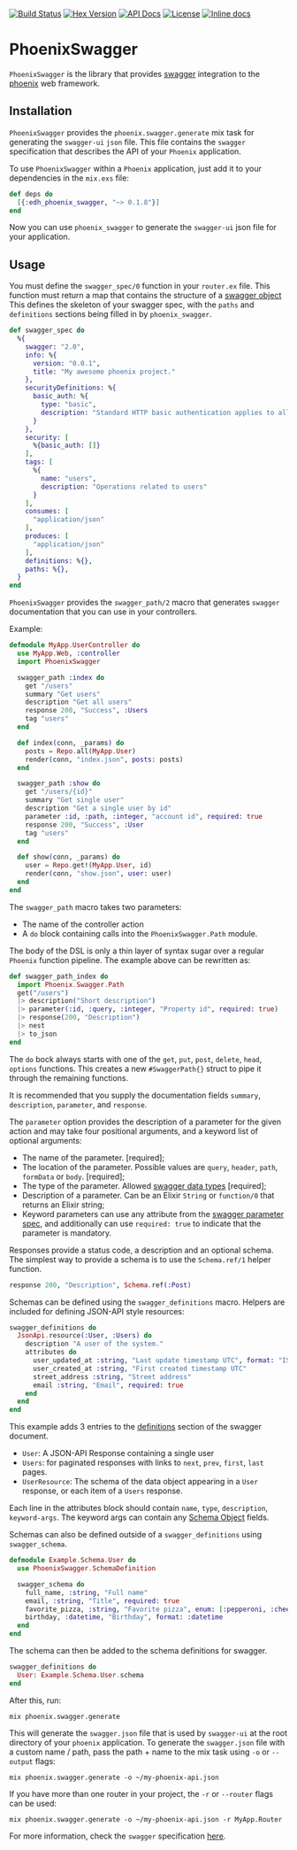[![Build Status](https://travis-ci.org/everydayhero/phoenix_swagger.svg?branch=master)](https://travis-ci.org/everydayhero/phoenix_swagger)
[![Hex Version](https://img.shields.io/hexpm/v/edh_phoenix_swagger.svg)](https://hex.pm/packages/edh_phoenix_swagger)
[![API Docs](https://img.shields.io/badge/api-docs-yellow.svg)](https://hexdocs.pm/edh_phoenix_swagger/)
[![License](https://img.shields.io/hexpm/l/edh_phoenix_swagger.svg)](https://github.com/everydayhero/phoenix_swagger/blob/master/LICENSE)
[![Inline docs](http://inch-ci.org/github/everydayhero/phoenix_swagger.svg?branch=master&style=shields)](http://inch-ci.org/github/everydayhero/phoenix_swagger)

# PhoenixSwagger

`PhoenixSwagger` is the library that provides [swagger](http://swagger.io/) integration
to the [phoenix](http://www.phoenixframework.org/) web framework.

## Installation

`PhoenixSwagger` provides the `phoenix.swagger.generate` mix task for generating the `swagger-ui` `json` file. This file contains the `swagger` specification that describes the API of your `Phoenix` application.

To use `PhoenixSwagger` within a `Phoenix` application, just add it to your dependencies in the `mix.exs` file:

```elixir
def deps do
  [{:edh_phoenix_swagger, "~> 0.1.8"}]
end
```

Now you can use `phoenix_swagger` to generate the `swagger-ui` json file for your application.

## Usage

You must define the `swagger_spec/0` function in your `router.ex` file. This function must
return a map that contains the structure of a [swagger object](http://swagger.io/specification/#swaggerObject)
This defines the skeleton of your swagger spec, with the `paths` and `definitions` sections being filled in by `phoenix_swagger`.

```elixir
def swagger_spec do
  %{
    swagger: "2.0",
    info: %{
      version: "0.0.1",
      title: "My awesome phoenix project."
    },
    securityDefinitions: %{
      basic_auth: %{
        type: "basic",
        description: "Standard HTTP basic authentication applies to all API operations."
      }
    },
    security: [
      %{basic_auth: []}
    ],
    tags: [
      %{
        name: "users",
        description: "Operations related to users"
      }
    ],
    consumes: [
      "application/json"
    ],
    produces: [
      "application/json"
    ],
    definitions: %{},
    paths: %{},
  }
end
```

`PhoenixSwagger` provides the `swagger_path/2` macro that generates `swagger` documentation that you can use in your controllers.

Example:

```elixir
defmodule MyApp.UserController do
  use MyApp.Web, :controller
  import PhoenixSwagger

  swagger_path :index do
    get "/users"
    summary "Get users"
    description "Get all users"
    response 200, "Success", :Users
    tag "users"
  end

  def index(conn, _params) do
    posts = Repo.all(MyApp.User)
    render(conn, "index.json", posts: posts)
  end

  swagger_path :show do
    get "/users/{id}"
    summary "Get single user"
    description "Get a single user by id"
    parameter :id, :path, :integer, "account id", required: true
    response 200, "Success", :User
    tag "users"
  end

  def show(conn, _params) do
    user = Repo.get!(MyApp.User, id)
    render(conn, "show.json", user: user)
  end
end
```

The `swagger_path` macro takes two parameters:

* The name of the controller action
* A `do` block containing calls into the `PhoenixSwagger.Path` module.

The body of the DSL is only a thin layer of syntax sugar over a regular `Phoenix` function pipeline.
The example above can be rewritten as:

```elixir
def swagger_path_index do
  import Phoenix.Swagger.Path
  get("/users")
  |> description("Short description")
  |> parameter(:id, :query, :integer, "Property id", required: true)
  |> response(200, "Description")
  |> nest
  |> to_json
end
```

The `do` bock always starts with one of the `get`, `put`, `post`, `delete`, `head`, `options` functions. This creates a new `#SwaggerPath{}` struct to pipe it through the remaining functions.

It is recommended that you supply the documentation fields `summary`, `description`, `parameter`, and `response`.

The `parameter` option provides the description of a parameter for the given action and may take four positional arguments, and a keyword list of optional arguments:

* The name of the parameter. [required];
* The location of the parameter. Possible values are `query`, `header`, `path`, `formData` or `body`. [required];
* The type of the parameter. Allowed [swagger data types](https://github.com/swagger-api/swagger-spec/blob/master/versions/2.0.md#data-types
) [required];
* Description of a parameter. Can be an Elixir `String` or `function/0` that returns an Elixir string;
* Keyword parameters can use any attribute from the [swagger parameter spec](http://swagger.io/specification/#parameterObject), and additionally can use `required: true` to indicate that the parameter is mandatory.

Responses provide a status code, a description and an optional schema.
The simplest way to provide a schema is to use the `Schema.ref/1` helper function.

```elixir
response 200, "Description", Schema.ref(:Post)
```

Schemas can be defined using the `swagger_definitions` macro.
Helpers are included for defining JSON-API style resources:

```elixir
swagger_definitions do
  JsonApi.resource(:User, :Users) do
    description "A user of the system."
    attributes do
      user_updated_at :string, "Last update timestamp UTC", format: "ISO-8601"
      user_created_at :string, "First created timestamp UTC"
      street_address :string, "Street address"
      email :string, "Email", required: true
    end
  end
end
```

This example adds 3 entries to the [definitions](http://swagger.io/specification/#definitionsObject) section of the swagger document.

* `User`: A JSON-API Response containing a single user
* `Users`: for paginated responses with links to `next`, `prev`, `first`, `last` pages.
* `UserResource`: The schema of the data object appearing in a `User` response, or each item of a `Users` response.

Each line in the attributes block should contain `name`, `type`, `description`, `keyword-args`.
The keyword args can contain any [Schema Object](http://swagger.io/specification/#schemaObject) fields.

Schemas can also be defined outside of a `swagger_definitions` using `swagger_schema`.

```elixir
defmodule Example.Schema.User do
  use PhoenixSwagger.SchemaDefinition

  swagger_schema do
    full_name, :string, "Full name"
    email, :string, "Title", required: true
    favorite_pizza, :string, "Favorite pizza", enum: [:pepperoni, :cheese, :supreme]
    birthday, :datetime, "Birthday", format: :datetime
  end
end
```

The schema can then be added to the schema definitions for swagger.

```elixir
swagger_definitions do
  User: Example.Schema.User.schema
end
```

After this, run:

```
mix phoenix.swagger.generate
```

This will generate the `swagger.json` file that is used by `swagger-ui` at the root directory of your `phoenix` application.
To generate the `swagger.json` file with a custom name / path, pass the path + name to the mix task using `-o` or `--output` flags:

```
mix phoenix.swagger.generate -o ~/my-phoenix-api.json
```

If you have more than one router in your project, the `-r` or `--router` flags can be used:

```
mix phoenix.swagger.generate -o ~/my-phoenix-api.json -r MyApp.Router
```

For more information, check the `swagger` specification [here](https://github.com/swagger-api/swagger-spec/blob/master/versions/2.0.md).
